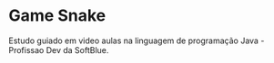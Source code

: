 # Game Snake

Estudo guiado em  video aulas na linguagem de programação Java - Profissao Dev da SoftBlue.


